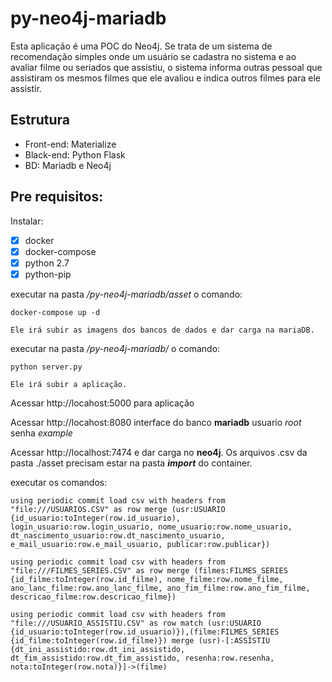 # py-neo4j-mariadb

Esta aplicação é uma POC do Neo4j. Se trata de um sistema de recomendação simples onde um usuário se cadastra no sistema e ao avaliar filme ou seriados que assistiu, o sistema informa outras pessoal que assistiram os mesmos filmes que ele avaliou e indica outros filmes para ele assistir.

## Estrutura
- Front-end: Materialize 
- Black-end: Python Flask 
- BD: Mariadb e Neo4j


## Pre requisitos:

Instalar:
- [x] docker
- [x] docker-compose
- [x] python 2.7
- [x] python-pip

executar na pasta */py-neo4j-mariadb/asset* o comando:

```
docker-compose up -d

Ele irá subir as imagens dos bancos de dados e dar carga na mariaDB.
```

executar na pasta */py-neo4j-mariadb/* o comando:

```
python server.py

Ele irá subir a aplicação.
```
Acessar http://locahost:5000 para aplicação

Acessar http://locahost:8080 interface do banco **mariadb** usuario *root* senha *example*

Acessar http://localhost:7474 e dar carga no **neo4j**. Os arquivos .csv da pasta ./asset precisam estar na pasta ***import*** do container.

executar os comandos:
```
using periodic commit load csv with headers from "file:///USUARIOS.CSV" as row merge (usr:USUARIO {id_usuario:toInteger(row.id_usuario), login_usuario:row.login_usuario, nome_usuario:row.nome_usuario, dt_nascimento_usuario:row.dt_nascimento_usuario, e_mail_usuario:row.e_mail_usuario, publicar:row.publicar})

using periodic commit load csv with headers from "file:///FILMES_SERIES.CSV" as row merge (filmes:FILMES_SERIES {id_filme:toInteger(row.id_filme), nome_filme:row.nome_filme, ano_lanc_filme:row.ano_lanc_filme, ano_fim_filme:row.ano_fim_filme, descricao_filme:row.descricao_filme})

using periodic commit load csv with headers from "file:///USUARIO_ASSISTIU.CSV" as row match (usr:USUARIO {id_usuario:toInteger(row.id_usuario)}),(filme:FILMES_SERIES {id_filme:toInteger(row.id_filme)}) merge (usr)-[:ASSISTIU {dt_ini_assistido:row.dt_ini_assistido, dt_fim_assistido:row.dt_fim_assistido, resenha:row.resenha, nota:toInteger(row.nota)}]->(filme)
```
